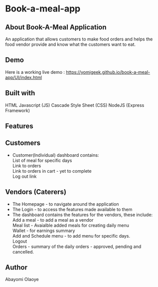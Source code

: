 # Book-a-meal-app

## About Book-A-Meal Application
An application that allows customers to make food orders and helps the food vendor provide and know what the customers want to eat.

## Demo
Here is a working live demo : https://yomigeek.github.io/book-a-meal-app/UI/index.html

## Built with 
HTML
Javascript (JS)
Cascade Style Sheet (CSS)
NodeJS (Express Framework)


## Features

## Customers
<ul>
  <li>
    Customer(Individual) dashboard contains:
    <br />
    List of meal for specific days
    <br />
    Link to orders
    <br />
    Link to orders in cart - yet to complete
    <br />
    Log out link 
    <br />
  </li>
</ul>

## Vendors (Caterers)
<ul>
  <li>The Homepage - to navigate around the application</li>
  <li>The Login - to access the features made available to them </li>
  <li>The dashboard contains the features for the vendors, these include: 
    <br />
    Add a meal - to add a meal as a vendor
    <br />
    Meal list - Avaialble added meals for creating daily menu
    <br />
    Wallet - for earnings summary
    <br />
    Add and Schedule menu - to add menu for specific days.
    <br />
    Logout
    <br />
    Orders - summary of the daily orders - approved, pending and cancelled. 
  </li>
</ul>
  
## Author 
Abayomi Olaoye
